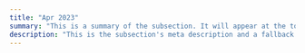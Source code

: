 ```yaml
---
title: "Apr 2023"
summary: "This is a summary of the subsection. It will appear at the top of the page."
description: "This is the subsection's meta description and a fallback if no summary is added."
---
```

